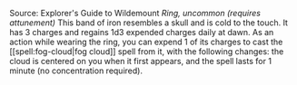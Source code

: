 Source: Explorer's Guide to Wildemount
*Ring, uncommon (requires attunement)*
This band of iron resembles a skull and is cold to the touch. It has 3 charges and regains 1d3 expended charges daily at dawn. As an action while wearing the ring, you can expend 1 of its charges to cast the [[spell:fog-cloud|fog cloud]] spell from it, with the following changes: the cloud is centered on you when it first appears, and the spell lasts for 1 minute (no concentration required).